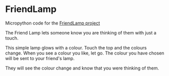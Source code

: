# FriendLamp
Micropython code for the [FriendLamp project](https://www.instructables.com/Friend-Lamp-Stay-in-Touch-With-Light/)

The Friend Lamp lets someone know you are thinking of them with just a touch. 

This simple lamp glows with a colour. Touch the top and the colours change. When you see a colour you like, let go. The colour you have chosen will be sent to your friend's lamp. 

They will see the colour change and know that you were thinking of them.